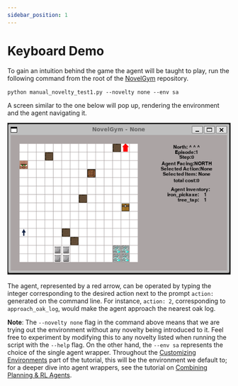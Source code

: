 ```yaml
---
sidebar_position: 1
---
```


# Keyboard Demo

To gain an intuition behind the game the agent will be taught to play, run the following command from the root of the [NovelGym](https://github.com/tufts-ai-robotics-group/NovelGym) repository.

```
python manual_novelty_test1.py --novelty none --env sa
```

A screen similar to the one below will pop up, rendering the environment and the agent navigating it.

![Environment](img/environment.png)

The agent, represented by a red arrow, can be operated by typing the integer corresponding to the desired action next to the prompt `action: ` generated on the command line. For instance, `action: 2`, corresponding to `approach_oak_log`, would make the agent approach the nearest oak log.

**Note**: The `--novelty none` flag in the command above means that we are trying out the environment without any novelty being introduced to it. Feel free to experiment by modifying this to any novelty listed when running the script with the `--help` flag. On the other hand, the `--env sa` represents the choice of the single agent wrapper. Throughout the [Customizing Environments](../category/customizing-environments) part of the tutorial, this will be the environment we default to; for a deeper dive into agent wrappers, see the tutorial on [Combining Planning & RL Agents](../agent/combining).
